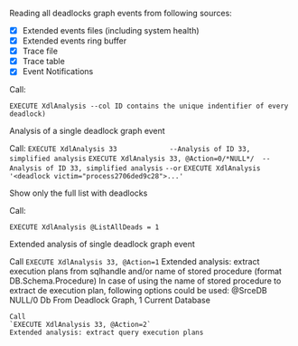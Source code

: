 Reading all deadlocks graph events from following sources: 
- [x] Extended events files (including system health)
- [x] Extended events ring buffer
- [x] Trace file
- [x] Trace table
- [x] Event Notifications
	
Call: 

`EXECUTE XdlAnalysis --col ID contains the unique indentifier of every deadlock)`

Analysis of a single deadlock graph event

Call:
`EXECUTE XdlAnalysis 33				--Analysis of ID 33, simplified analysis`
`EXECUTE XdlAnalysis 33, @Action=0/*NULL*/	--Analysis of ID 33, simplified analysis`
`--or`
`EXECUTE XdlAnalysis '<deadlock victim="process2706ded9c28">...'`

Show only the full list with deadlocks

Call:

`EXECUTE XdlAnalysis @ListAllDeads = 1`
        
Extended analysis of single deadlock graph event

Call
	`EXECUTE XdlAnalysis 33, @Action=1` 
	Extended analysis: extract execution plans from sqlhandle and/or name of stored procedure (format DB.Schema.Procedure)
	In case of using the name of stored procedure to extract de execution plan, following options could be used: @SrceDB NULL/0 Db From Deadlock Graph, 1 Current Database 

	Call
	`EXECUTE XdlAnalysis 33, @Action=2`    
	Extended analysis: extract query execution plans   
   
   
       
